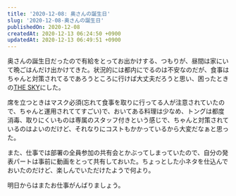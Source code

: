 ```yaml
---
title: '2020-12-08: 奥さんの誕生日'
slug: '2020-12-08-奥さんの誕生日'
publishedOn: 2020-12-08
createdAt: 2020-12-13 06:24:50 +0900
updatedAt: 2020-12-13 06:49:51 +0900
---
```

奥さんの誕生日だったので有給をとってお出かけする、つもりが、昼間は家にいて晩ごはんだけ出かけてきた。状況的には都内にでるのは不安なのだが、食事はちゃんと対策されてるであろうところに行けば大丈夫だろうと思い、困ったときの[THE SKY](https://www.newotani.co.jp/tokyo/restaurant/sky/)にした。

席を立つときはマスク必須(忘れて食事を取りに行ってる人が注意されていたので、ちゃんと運用されててすごい)で、おいてある料理は少なめ、トングは都度消毒、取りにくいものは専属のスタッフ付きという感じで、ちゃんと対策されているのはよいのだけど、それなりにコストもかかっているから大変だなぁと思った。

また、仕事では部署の全員参加の共有会とかぶってしまっていたので、自分の発表パートは事前に動画をとって共有しておいた。ちょっとした小ネタを仕込んでおいたのだけど、楽しんでいただけたようで何より。

明日からはまたお仕事がんばりましょう。
